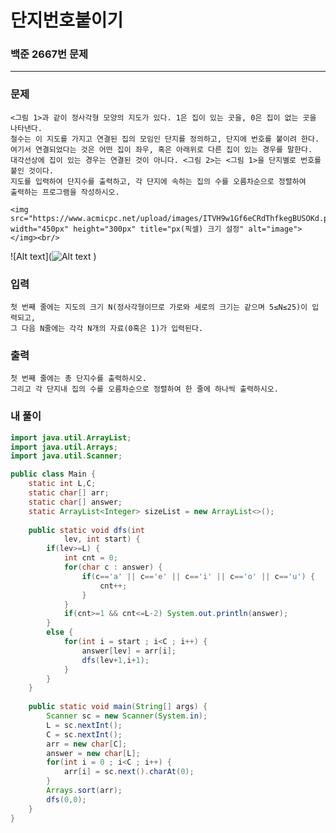 # 단지번호붙이기

### 백준 2667번 문제

------------

### 문제

	<그림 1>과 같이 정사각형 모양의 지도가 있다. 1은 집이 있는 곳을, 0은 집이 없는 곳을 나타낸다.
	철수는 이 지도를 가지고 연결된 집의 모임인 단지를 정의하고, 단지에 번호를 붙이려 한다.
	여기서 연결되었다는 것은 어떤 집이 좌우, 혹은 아래위로 다른 집이 있는 경우를 말한다. 
	대각선상에 집이 있는 경우는 연결된 것이 아니다. <그림 2>는 <그림 1>을 단지별로 번호를 붙인 것이다. 
	지도를 입력하여 단지수를 출력하고, 각 단지에 속하는 집의 수를 오름차순으로 정렬하여 
	출력하는 프로그램을 작성하시오.

	<img src="https://www.acmicpc.net/upload/images/ITVH9w1Gf6eCRdThfkegBUSOKd.png" width="450px" height="300px" title="px(픽셀) 크기 설정" alt="image"></img><br/>
	
![Alt text](![Alt text](https://www.acmicpc.net/upload/images/ITVH9w1Gf6eCRdThfkegBUSOKd.png)
)


### 입력

	첫 번째 줄에는 지도의 크기 N(정사각형이므로 가로와 세로의 크기는 같으며 5≤N≤25)이 입력되고, 
	그 다음 N줄에는 각각 N개의 자료(0혹은 1)가 입력된다.

### 출력

	첫 번째 줄에는 총 단지수를 출력하시오. 
	그리고 각 단지내 집의 수를 오름차순으로 정렬하여 한 줄에 하나씩 출력하시오.


### 내 풀이

```java
import java.util.ArrayList;
import java.util.Arrays;
import java.util.Scanner;

public class Main {
	static int L,C;
	static char[] arr;
	static char[] answer;
	static ArrayList<Integer> sizeList = new ArrayList<>();
	
	public static void dfs(int
			lev, int start) {
		if(lev>=L) {
			int cnt = 0;
			for(char c : answer) {
				if(c=='a' || c=='e' || c=='i' || c=='o' || c=='u') {
					cnt++;
				}
			}
			if(cnt>=1 && cnt<=L-2) System.out.println(answer);
		}
		else {
			for(int i = start ; i<C ; i++) {
				answer[lev] = arr[i];
				dfs(lev+1,i+1);
			}
		}
	}
	
    public static void main(String[] args) {
    	Scanner sc = new Scanner(System.in);
    	L = sc.nextInt();
    	C = sc.nextInt();
    	arr = new char[C];
    	answer = new char[L];
    	for(int i = 0 ; i<C ; i++) {
    		arr[i] = sc.next().charAt(0);
    	}
    	Arrays.sort(arr);
    	dfs(0,0);
    }
}
```